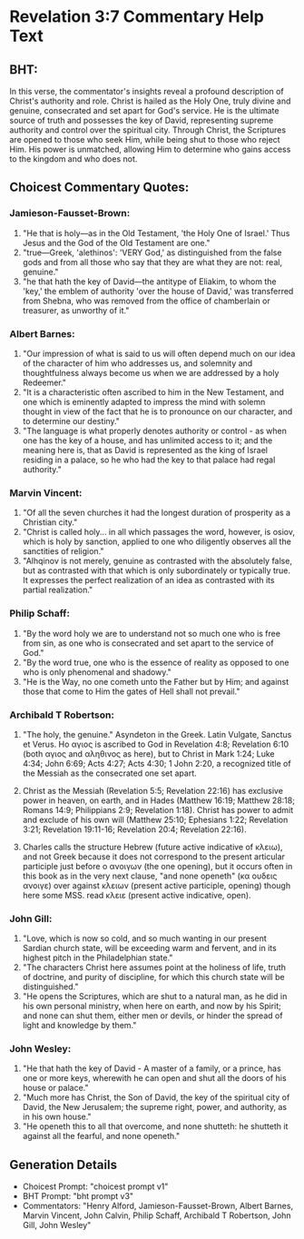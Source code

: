 # Revelation 3:7 Commentary Help Text

## BHT:
In this verse, the commentator's insights reveal a profound description of Christ's authority and role. Christ is hailed as the Holy One, truly divine and genuine, consecrated and set apart for God's service. He is the ultimate source of truth and possesses the key of David, representing supreme authority and control over the spiritual city. Through Christ, the Scriptures are opened to those who seek Him, while being shut to those who reject Him. His power is unmatched, allowing Him to determine who gains access to the kingdom and who does not.

## Choicest Commentary Quotes:
### Jamieson-Fausset-Brown:
1. "He that is holy—as in the Old Testament, 'the Holy One of Israel.' Thus Jesus and the God of the Old Testament are one."
2. "true—Greek, 'alethinos': 'VERY God,' as distinguished from the false gods and from all those who say that they are what they are not: real, genuine."
3. "he that hath the key of David—the antitype of Eliakim, to whom the 'key,' the emblem of authority 'over the house of David,' was transferred from Shebna, who was removed from the office of chamberlain or treasurer, as unworthy of it."

### Albert Barnes:
1. "Our impression of what is said to us will often depend much on our idea of the character of him who addresses us, and solemnity and thoughtfulness always become us when we are addressed by a holy Redeemer."
2. "It is a characteristic often ascribed to him in the New Testament, and one which is eminently adapted to impress the mind with solemn thought in view of the fact that he is to pronounce on our character, and to determine our destiny."
3. "The language is what properly denotes authority or control - as when one has the key of a house, and has unlimited access to it; and the meaning here is, that as David is represented as the king of Israel residing in a palace, so he who had the key to that palace had regal authority."

### Marvin Vincent:
1. "Of all the seven churches it had the longest duration of prosperity as a Christian city."
2. "Christ is called holy... in all which passages the word, however, is osiov, which is holy by sanction, applied to one who diligently observes all the sanctities of religion."
3. "Alhqinov is not merely, genuine as contrasted with the absolutely false, but as contrasted with that which is only subordinately or typically true. It expresses the perfect realization of an idea as contrasted with its partial realization."

### Philip Schaff:
1. "By the word holy we are to understand not so much one who is free from sin, as one who is consecrated and set apart to the service of God."
2. "By the word true, one who is the essence of reality as opposed to one who is only phenomenal and shadowy."
3. "He is the Way, no one cometh unto the Father but by Him; and against those that come to Him the gates of Hell shall not prevail."

### Archibald T Robertson:
1. "The holy, the genuine." Asyndeton in the Greek. Latin Vulgate, Sanctus et Verus. Hο αγιος is ascribed to God in Revelation 4:8; Revelation 6:10 (both αγιος and αληθινος as here), but to Christ in Mark 1:24; Luke 4:34; John 6:69; Acts 4:27; Acts 4:30; 1 John 2:20, a recognized title of the Messiah as the consecrated one set apart.

2. Christ as the Messiah (Revelation 5:5; Revelation 22:16) has exclusive power in heaven, on earth, and in Hades (Matthew 16:19; Matthew 28:18; Romans 14:9; Philippians 2:9; Revelation 1:18). Christ has power to admit and exclude of his own will (Matthew 25:10; Ephesians 1:22; Revelation 3:21; Revelation 19:11-16; Revelation 20:4; Revelation 22:16).

3. Charles calls the structure Hebrew (future active indicative of κλειω), and not Greek because it does not correspond to the present articular participle just before ο ανοιγων (the one opening), but it occurs often in this book as in the very next clause, "and none openeth" (κα ουδεις ανοιγε) over against κλειων (present active participle, opening) though here some MSS. read κλειε (present active indicative, open).

### John Gill:
1. "Love, which is now so cold, and so much wanting in our present Sardian church state, will be exceeding warm and fervent, and in its highest pitch in the Philadelphian state."
2. "The characters Christ here assumes point at the holiness of life, truth of doctrine, and purity of discipline, for which this church state will be distinguished."
3. "He opens the Scriptures, which are shut to a natural man, as he did in his own personal ministry, when here on earth, and now by his Spirit; and none can shut them, either men or devils, or hinder the spread of light and knowledge by them."

### John Wesley:
1. "He that hath the key of David - A master of a family, or a prince, has one or more keys, wherewith he can open and shut all the doors of his house or palace."
2. "Much more has Christ, the Son of David, the key of the spiritual city of David, the New Jerusalem; the supreme right, power, and authority, as in his own house."
3. "He openeth this to all that overcome, and none shutteth: he shutteth it against all the fearful, and none openeth."


## Generation Details
- Choicest Prompt: "choicest prompt v1"
- BHT Prompt: "bht prompt v3"
- Commentators: "Henry Alford, Jamieson-Fausset-Brown, Albert Barnes, Marvin Vincent, John Calvin, Philip Schaff, Archibald T Robertson, John Gill, John Wesley"
